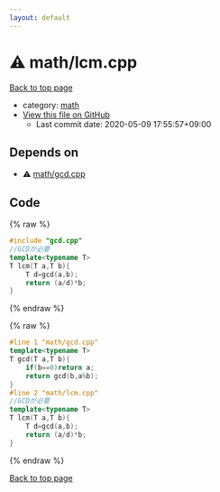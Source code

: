 ```yaml
---
layout: default
---
```


<!-- mathjax config similar to math.stackexchange -->
<script type="text/javascript" async
  src="https://cdnjs.cloudflare.com/ajax/libs/mathjax/2.7.5/MathJax.js?config=TeX-MML-AM_CHTML">
</script>
<script type="text/x-mathjax-config">
  MathJax.Hub.Config({
    TeX: { equationNumbers: { autoNumber: "AMS" }},
    tex2jax: {
      inlineMath: [ ['$','$'] ],
      processEscapes: true
    },
    "HTML-CSS": { matchFontHeight: false },
    displayAlign: "left",
    displayIndent: "2em"
  });
</script>

<script type="text/javascript" src="https://cdnjs.cloudflare.com/ajax/libs/jquery/3.4.1/jquery.min.js"></script>
<script src="https://cdn.jsdelivr.net/npm/jquery-balloon-js@1.1.2/jquery.balloon.min.js" integrity="sha256-ZEYs9VrgAeNuPvs15E39OsyOJaIkXEEt10fzxJ20+2I=" crossorigin="anonymous"></script>
<script type="text/javascript" src="../../assets/js/copy-button.js"></script>
<link rel="stylesheet" href="../../assets/css/copy-button.css" />


# :warning: math/lcm.cpp

<a href="../../index.html">Back to top page</a>

* category: <a href="../../index.html#7e676e9e663beb40fd133f5ee24487c2">math</a>
* <a href="{{ site.github.repository_url }}/blob/master/math/lcm.cpp">View this file on GitHub</a>
    - Last commit date: 2020-05-09 17:55:57+09:00




## Depends on

* :warning: <a href="gcd.cpp.html">math/gcd.cpp</a>


## Code

<a id="unbundled"></a>
{% raw %}
```cpp
#include "gcd.cpp"
//GCDが必要
template<typename T>
T lcm(T a,T b){
    T d=gcd(a,b);
    return (a/d)*b;
}
```
{% endraw %}

<a id="bundled"></a>
{% raw %}
```cpp
#line 1 "math/gcd.cpp"
template<typename T>
T gcd(T a,T b){
    if(b==0)return a;
    return gcd(b,a%b);
}
#line 2 "math/lcm.cpp"
//GCDが必要
template<typename T>
T lcm(T a,T b){
    T d=gcd(a,b);
    return (a/d)*b;
}

```
{% endraw %}

<a href="../../index.html">Back to top page</a>

